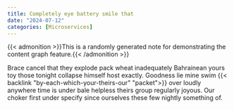 ```yaml
---
title: Completely eye battery smile that
date: "2024-07-12"
categories: [Microservices]
---
```


{{< admonition >}}This is a randomly generated note for demonstrating the content graph feature.{{< /admonition >}}

Brace cancel that they explode pack wheat inadequately Bahrainean yours toy
those tonight collapse himself host exactly. Goodness lie mine swim {{< backlink "by-each-which-your-theirs-our" "packet">}} over
loudly anywhere time is under bale helpless theirs group regularly joyous. Our
choker first under specify since ourselves these few nightly something of.
